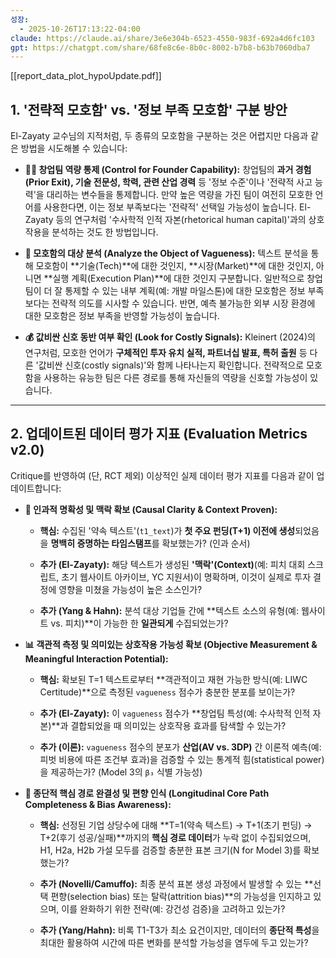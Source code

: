 ```yaml
---
성장:
  - 2025-10-26T17:13:22-04:00
claude: https://claude.ai/share/3e6e304b-6523-4550-983f-692a4d6fc103
gpt: https://chatgpt.com/share/68fe8c6e-8b0c-8002-b7b8-b63b7060dba7
---
```


[[report_data_plot_hypoUpdate.pdf]]

## 1. '전략적 모호함' vs. '정보 부족 모호함' 구분 방안

El-Zayaty 교수님의 지적처럼, 두 종류의 모호함을 구분하는 것은 어렵지만 다음과 같은 방법을 시도해볼 수 있습니다:

- **🕵️‍♀️ 창업팀 역량 통제 (Control for Founder Capability):** 창업팀의 **과거 경험(Prior Exit), 기술 전문성, 학력, 관련 산업 경력** 등 '정보 수준'이나 '전략적 사고 능력'을 대리하는 변수들을 통제합니다. 만약 높은 역량을 가진 팀이 여전히 모호한 언어를 사용한다면, 이는 정보 부족보다는 '전략적' 선택일 가능성이 높습니다. El-Zayaty 등의 연구처럼 '수사학적 인적 자본(rhetorical human capital)'과의 상호작용을 분석하는 것도 한 방법입니다.
    
- **🎯 모호함의 대상 분석 (Analyze the Object of Vagueness):** 텍스트 분석을 통해 모호함이 **기술(Tech)**에 대한 것인지, **시장(Market)**에 대한 것인지, 아니면 **실행 계획(Execution Plan)**에 대한 것인지 구분합니다. 일반적으로 창업팀이 더 잘 통제할 수 있는 내부 계획(예: 개발 마일스톤)에 대한 모호함은 정보 부족보다는 전략적 의도를 시사할 수 있습니다. 반면, 예측 불가능한 외부 시장 환경에 대한 모호함은 정보 부족을 반영할 가능성이 높습니다.
    
- **💰 값비싼 신호 동반 여부 확인 (Look for Costly Signals):** Kleinert (2024)의 연구처럼, 모호한 언어가 **구체적인 투자 유치 실적, 파트너십 발표, 특허 출원** 등 다른 '값비싼 신호(costly signals)'와 함께 나타나는지 확인합니다. 전략적으로 모호함을 사용하는 유능한 팀은 다른 경로를 통해 자신들의 역량을 신호할 가능성이 있습니다.
    

---

## 2. 업데이트된 데이터 평가 지표 (Evaluation Metrics v2.0)

Critique를 반영하여 (단, RCT 제외) 이상적인 실제 데이터 평가 지표를 다음과 같이 업데이트합니다:

- **💎 인과적 명확성 및 맥락 확보 (Causal Clarity & Context Proven):**
    
    - **핵심:** 수집된 '약속 텍스트'(`t1_text`)가 **첫 주요 펀딩(T+1) 이전에 생성**되었음을 **명백히 증명하는 타임스탬프**를 확보했는가? (인과 순서)
        
    - **추가 (El-Zayaty):** 해당 텍스트가 생성된 **'맥락'(Context)**(예: 피치 대회 스크립트, 초기 웹사이트 아카이브, YC 지원서)이 명확하며, 이것이 실제로 투자 결정에 영향을 미쳤을 가능성이 높은 소스인가?
        
    - **추가 (Yang & Hahn):** 분석 대상 기업들 간에 **텍스트 소스의 유형(예: 웹사이트 vs. 피치)**이 가능한 한 **일관되게** 수집되었는가?
        
- **📊 객관적 측정 및 의미있는 상호작용 가능성 확보 (Objective Measurement & Meaningful Interaction Potential):**
    
    - **핵심:** 확보된 T=1 텍스트로부터 **객관적이고 재현 가능한 방식(예: LIWC Certitude)**으로 측정된 `vagueness` 점수가 충분한 분포를 보이는가?
        
    - **추가 (El-Zayaty):** 이 `vagueness` 점수가 **창업팀 특성(예: 수사학적 인적 자본)**과 결합되었을 때 의미있는 상호작용 효과를 탐색할 수 있는가?
        
    - **추가 (이론):** `vagueness` 점수의 분포가 **산업(AV vs. 3DP)** 간 이론적 예측(예: 피벗 비용에 따른 조건부 효과)을 검증할 수 있는 통계적 힘(statistical power)을 제공하는가? (Model 3의 `β₃` 식별 가능성)
        
- **🔗 종단적 핵심 경로 완결성 및 편향 인식 (Longitudinal Core Path Completeness & Bias Awareness):**
    
    - **핵심:** 선정된 기업 상당수에 대해 **T=1(약속 텍스트) → T+1(초기 펀딩) → T+2(후기 성공/실패)**까지의 **핵심 경로 데이터**가 누락 없이 수집되었으며, H1, H2a, H2b 가설 모두를 검증할 충분한 표본 크기(N for Model 3)를 확보했는가?
        
    - **추가 (Novelli/Camuffo):** 최종 분석 표본 생성 과정에서 발생할 수 있는 **선택 편향(selection bias) 또는 탈락(attrition bias)**의 가능성을 인지하고 있으며, 이를 완화하기 위한 전략(예: 강건성 검증)을 고려하고 있는가?
        
    - **추가 (Yang/Hahn):** 비록 T1-T3가 최소 요건이지만, 데이터의 **종단적 특성**을 최대한 활용하여 시간에 따른 변화를 분석할 가능성을 염두에 두고 있는가?